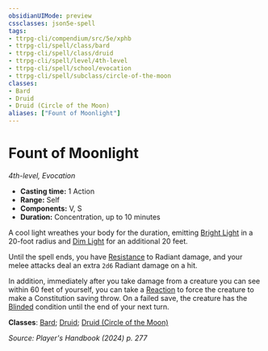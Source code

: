 ```yaml
---
obsidianUIMode: preview
cssclasses: json5e-spell
tags:
- ttrpg-cli/compendium/src/5e/xphb
- ttrpg-cli/spell/class/bard
- ttrpg-cli/spell/class/druid
- ttrpg-cli/spell/level/4th-level
- ttrpg-cli/spell/school/evocation
- ttrpg-cli/spell/subclass/circle-of-the-moon
classes:
- Bard
- Druid
- Druid (Circle of the Moon)
aliases: ["Fount of Moonlight"]
---
```

# Fount of Moonlight
*4th-level, Evocation*  


- **Casting time:** 1 Action
- **Range:** Self
- **Components:** V, S
- **Duration:** Concentration, up to 10 minutes

A cool light wreathes your body for the duration, emitting [Bright Light](Misc%20Files/CLI/rules/variant-rules/bright-light-xphb.md) in a 20-foot radius and [Dim Light](Misc%20Files/CLI/rules/variant-rules/dim-light-xphb.md) for an additional 20 feet.

Until the spell ends, you have [Resistance](Misc%20Files/CLI/rules/variant-rules/resistance-xphb.md) to Radiant damage, and your melee attacks deal an extra `2d6` Radiant damage on a hit.

In addition, immediately after you take damage from a creature you can see within 60 feet of yourself, you can take a [Reaction](Misc%20Files/CLI/rules/variant-rules/reaction-xphb.md) to force the creature to make a Constitution saving throw. On a failed save, the creature has the [Blinded](Misc%20Files/CLI/rules/conditions.md#Blinded) condition until the end of your next turn.

**Classes**: [Bard](Misc%20Files/CLI/compendium/lists/list-spells-classes-bard.md); [Druid](Misc%20Files/CLI/compendium/lists/list-spells-classes-druid.md); [Druid (Circle of the Moon)](Misc%20Files/CLI/compendium/lists/list-spells-classes-druid-xphb-circle-of-the-moon-xphb.md "subclass=XPHB;class=XPHB")

*Source: Player's Handbook (2024) p. 277*